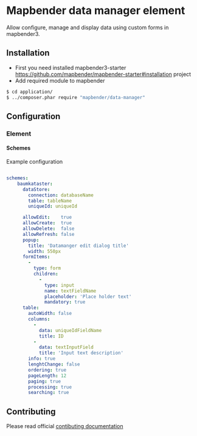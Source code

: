 # Mapbender data manager element

Allow configure, manage and display data using custom forms in mapbender3.


## Installation 
* First you need installed mapbender3-starter https://github.com/mapbender/mapbender-starter#installation project
* Add required module to mapbender

```sh
$ cd application/
$ ../composer.phar require "mapbender/data-manager"
```

## Configuration 


### Element 

#### Schemes 

Example configuration 

```yaml

schemes:
    baumkataster:
      dataStore:
        connection: databaseName
        table: tableName
        uniqueId: uniqueId

      allowEdit:    true
      allowCreate:  true
      allowDelete:  false
      allowRefresh: false
      popup:
        title: 'Datamanger edit dialog title'
        width: 550px
      formItems:
        -
          type: form
          children:
            -
              type: input
              name: textFieldName
              placeholder: 'Place holder text'
              mandatory: true
      table:
        autoWidth: false
        columns:
          -
            data: uniqueIdFieldName
            title: ID
          -
            data: textInputField
            title: 'Input text description'
        info: true
        lenghtChange: false
        ordering: true
        pageLength: 12
        paging: true
        processing: true
        searching: true
```


## Contributing

Please read official [contibuting documentation](https://github.com/mapbender/mapbender-starter/blob/feature/contributing-doc/CONTRIBUTING.md#modules)